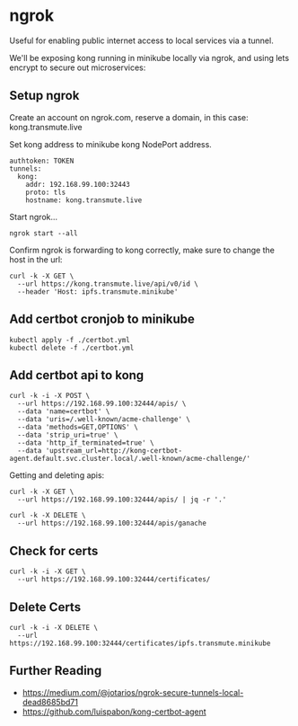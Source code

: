 # ngrok

Useful for enabling public internet access to local services via a tunnel.

We'll be exposing kong running in minikube locally via ngrok, and using lets encrypt to secure out microservices:


## Setup ngrok

Create an account on ngrok.com, reserve a domain, in this case: kong.transmute.live

Set kong address to minikube kong NodePort address.

```
authtoken: TOKEN
tunnels:
  kong:
    addr: 192.168.99.100:32443
    proto: tls
    hostname: kong.transmute.live
```

Start ngrok...

```
ngrok start --all
```

Confirm ngrok is forwarding to kong correctly, make sure to change the host in the url:

```
curl -k -X GET \
  --url https://kong.transmute.live/api/v0/id \
  --header 'Host: ipfs.transmute.minikube'
```

## Add certbot cronjob to minikube

```
kubectl apply -f ./certbot.yml
kubectl delete -f ./certbot.yml
```

## Add certbot api to kong

```
curl -k -i -X POST \
  --url https://192.168.99.100:32444/apis/ \
  --data 'name=certbot' \
  --data 'uris=/.well-known/acme-challenge' \
  --data 'methods=GET,OPTIONS' \
  --data 'strip_uri=true' \
  --data 'http_if_terminated=true' \
  --data 'upstream_url=http://kong-certbot-agent.default.svc.cluster.local/.well-known/acme-challenge/'
```

Getting and deleting apis:

```
curl -k -X GET \
  --url https://192.168.99.100:32444/apis/ | jq -r '.'

curl -k -X DELETE \
  --url https://192.168.99.100:32444/apis/ganache
```

## Check for certs

```
curl -k -i -X GET \
  --url https://192.168.99.100:32444/certificates/
```

## Delete Certs

```
curl -k -i -X DELETE \
  --url https://192.168.99.100:32444/certificates/ipfs.transmute.minikube
```


## Further Reading

- https://medium.com/@jotarios/ngrok-secure-tunnels-local-dead8685bd71
- https://github.com/luispabon/kong-certbot-agent

